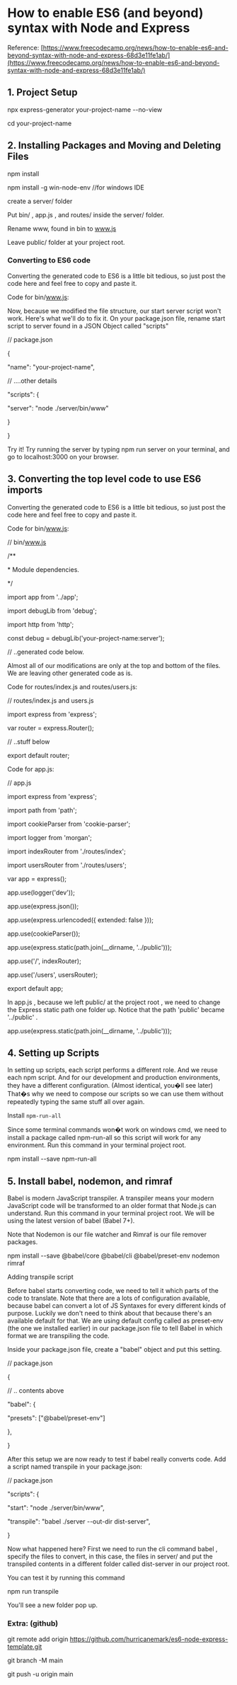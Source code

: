 # How to enable ES6 (and beyond) syntax with Node and Express

Reference: [https://www.freecodecamp.org/news/how-to-enable-es6-and-beyond-syntax-with-node-and-express-68d3e11fe1ab/](https://www.freecodecamp.org/news/how-to-enable-es6-and-beyond-syntax-with-node-and-express-68d3e11fe1ab/)

## 1. Project Setup

npx express-generator your-project-name --no-view

cd your-project-name

## 2. Installing Packages and Moving and Deleting Files

npm install

npm install -g win-node-env //for windows IDE

create a server/ folder

Put bin/ , app.js , and routes/ inside the server/ folder.

Rename www, found in bin to www.js

Leave public/ folder at your project root.

### Converting to ES6 code

Converting the generated code to ES6 is a little bit tedious, so just post the code here and feel free to copy and paste it.

Code for bin/www.js:

Now, because we modified the file structure, our start server script won&#39;t work. Here&#39;s what we&#39;ll do to fix it. On your package.json file, rename start script to server found in a JSON Object called &quot;scripts&quot;

// package.json

{

&quot;name&quot;: &quot;your-project-name&quot;,

// ....other details

&quot;scripts&quot;: {

&quot;server&quot;: &quot;node ./server/bin/www&quot;

}

}

Try it! Try running the server by typing npm run server on your terminal, and go to localhost:3000 on your browser.

## 3. Converting the top level code to use ES6 imports

Converting the generated code to ES6 is a little bit tedious, so just post the code here and feel free to copy and paste it.

Code for bin/www.js:

// bin/www.js

/\*\*

\* Module dependencies.

\*/

import app from &#39;../app&#39;;

import debugLib from &#39;debug&#39;;

import http from &#39;http&#39;;

const debug = debugLib(&#39;your-project-name:server&#39;);

// ..generated code below.

Almost all of our modifications are only at the top and bottom of the files. We are leaving other generated code as is.

Code for routes/index.js and routes/users.js:

// routes/index.js and users.js

import express from &#39;express&#39;;

var router = express.Router();

// ..stuff below

export default router;

Code for app.js:

// app.js

import express from &#39;express&#39;;

import path from &#39;path&#39;;

import cookieParser from &#39;cookie-parser&#39;;

import logger from &#39;morgan&#39;;

import indexRouter from &#39;./routes/index&#39;;

import usersRouter from &#39;./routes/users&#39;;

var app = express();

app.use(logger(&#39;dev&#39;));

app.use(express.json());

app.use(express.urlencoded({ extended: false }));

app.use(cookieParser());

app.use(express.static(path.join(\_\_dirname, &#39;../public&#39;)));

app.use(&#39;/&#39;, indexRouter);

app.use(&#39;/users&#39;, usersRouter);

export default app;

In app.js , because we left public/ at the project root , we need to change the Express static path one folder up. Notice that the path &#39;public&#39; became &#39;../public&#39; .

app.use(express.static(path.join(\_\_dirname, &#39;../public&#39;)));

## 4. Setting up Scripts

In setting up scripts, each script performs a different role. And we reuse each npm script. And for our development and production environments, they have a different configuration. (Almost identical, you�ll see later) That�s why we need to compose our scripts so we can use them without repeatedly typing the same stuff all over again.

Install `npm-run-all`

Since some terminal commands won�t work on windows cmd, we need to install a package called npm-run-all so this script will work for any environment. Run this command in your terminal project root.

npm install --save npm-run-all

## 5. Install babel, nodemon, and rimraf

Babel is modern JavaScript transpiler. A transpiler means your modern JavaScript code will be transformed to an older format that Node.js can understand. Run this command in your terminal project root. We will be using the latest version of babel (Babel 7+).

Note that Nodemon is our file watcher and Rimraf is our file remover packages.

npm install --save @babel/core @babel/cli @babel/preset-env nodemon rimraf

Adding transpile script

Before babel starts converting code, we need to tell it which parts of the code to translate. Note that there are a lots of configuration available, because babel can convert a lot of JS Syntaxes for every different kinds of purpose. Luckily we don&#39;t need to think about that because there&#39;s an available default for that. We are using default config called as preset-env (the one we installed earlier) in our package.json file to tell Babel in which format we are transpiling the code.

Inside your package.json file, create a &quot;babel&quot; object and put this setting.

// package.json

{

// .. contents above

&quot;babel&quot;: {

&quot;presets&quot;: [&quot;@babel/preset-env&quot;]

},

}

After this setup we are now ready to test if babel really converts code. Add a script named transpile in your package.json:

// package.json

&quot;scripts&quot;: {

&quot;start&quot;: &quot;node ./server/bin/www&quot;,

&quot;transpile&quot;: &quot;babel ./server --out-dir dist-server&quot;,

}

Now what happened here? First we need to run the cli command babel , specify the files to convert, in this case, the files in server/ and put the transpiled contents in a different folder called dist-server in our project root.

You can test it by running this command

npm run transpile

You&#39;ll see a new folder pop up.

### Extra: (github)

git remote add origin https://github.com/hurricanemark/es6-node-express-template.git

git branch -M main

git push -u origin main